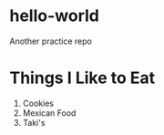 # hello-world
Another practice repo
<h1>Things I Like to Eat</h1>
  <ol>
    <li>Cookies</li>
    <li>Mexican Food</li>
    <li>Taki's</li>
  </ol>

